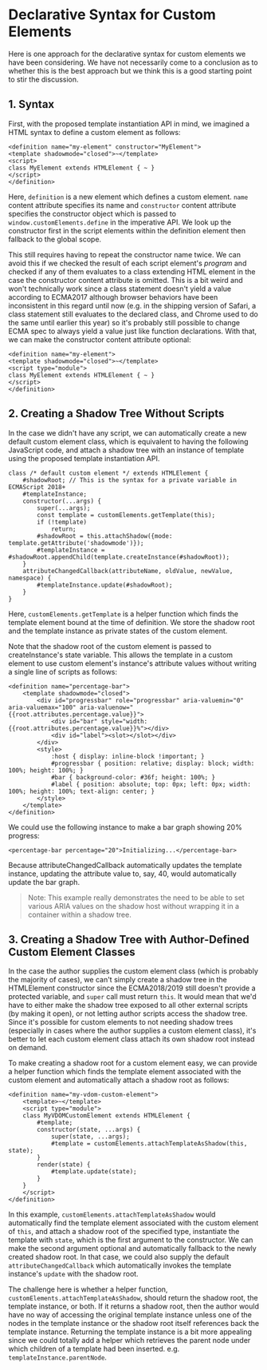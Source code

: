 # Declarative Syntax for Custom Elements

Here is one approach for the declarative syntax for custom elements we have been considering.
We have not necessarily come to a conclusion as to whether this is the best approach but we think this is a good starting point to stir the discussion.

## 1. Syntax

First, with the proposed template instantiation API in mind, we imagined a HTML syntax to define a custom element as follows:

```
<definition name="my-element" constructor="MyElement">
<template shadowmode="closed">~</template>
<script>
class MyElement extends HTMLElement { ~ }
</script>
</definition>
```

Here, `definition` is a new element which defines a custom element. `name` content attribute specifies its name and `constructor` content attribute specifies the constructor object which is passed to `window.customElements.define` in the imperative API. We look up the constructor first in the script elements within the definition element then fallback to the global scope.

This still requires having to repeat the constructor name twice. We can avoid this if we checked the result of each script element's *program* and checked if any of them evaluates to a class extending HTML element in the case the constructor content attribute is omitted. This is a bit weird and won't technically work since a class statement doesn't yield a value according to ECMA2017 although browser behaviors have been inconsistent in this regard until now (e.g. in the shipping version of Safari, a class statement still evaluates to the declared class, and Chrome used to do the same until earlier this year) so it's probably still possible to change ECMA spec to always yield a value just like function declarations. With that, we can make the constructor content attribute optional:

```
<definition name="my-element">
<template shadowmode="closed">~</template>
<script type="module">
class MyElement extends HTMLElement { ~ }
</script>
</definition>
```

## 2. Creating a Shadow Tree Without Scripts

In the case we didn't have any script, we can automatically create a new default custom element class, which is equivalent to having the following JavaScript code, and attach a shadow tree with an instance of template using the proposed template instantiation API. 

```
class /* default custom element */ extends HTMLElement {
    #shadowRoot; // This is the syntax for a private variable in ECMAScript 2018+
    #templateInstance;
    constructor(...args) {
        super(...args);
        const template = customElements.getTemplate(this);
        if (!template)
            return;
        #shadowRoot = this.attachShadow({mode: template.getAttribute('shadowmode')});
        #templateInstance = #shadowRoot.appendChild(template.createInstance(#shadowRoot));
    }
    attributeChangedCallback(attributeName, oldValue, newValue, namespace) {
        #templateInstance.update(#shadowRoot);
    }
}
```

Here, `customElements.getTemplate` is a helper function which finds the template element bound at the time of definition. We store the shadow root and the template instance as private states of the custom element.

Note that the shadow root of the custom element is passed to createInstance's state variable. This allows the template in a custom element to use custom element's instance's attribute values without writing a single line of scripts as follows:

```
<definition name="percentage-bar">
    <template shadowmode="closed">
        <div id="progressbar" role="progressbar" aria-valuemin="0" aria-valuemax="100" aria-valuenow="{{root.attributes.percentage.value}}">
            <div id="bar" style="width: {{root.attributes.percentage.value}}%"></div>
            <div id="label"><slot></slot></div>
        </div>
        <style>
            :host { display: inline-block !important; }
            #progressbar { position: relative; display: block; width: 100%; height: 100%; }
            #bar { background-color: #36f; height: 100%; }
            #label { position: absolute; top: 0px; left: 0px; width: 100%; height: 100%; text-align: center; }
        </style>
    </template>
</definition>
```

We could use the following instance to make a bar graph showing 20% progress:

```
<percentage-bar percentage="20">Initializing...</percentage-bar>
```

Because attributeChangedCallback automatically updates the template instance, updating the attribute value to, say, 40, would automatically update the bar graph.


> Note: This example really demonstrates the need to be able to set various ARIA values on the shadow host without wrapping it in a container within a shadow tree.

## 3. Creating a Shadow Tree with Author-Defined Custom Element Classes

In the case the author supplies the custom element class (which is probably the majority of cases), we can't simply create a shadow tree in the HTMLElement constructor since the ECMA2018/2019 still doesn't provide a protected variable, and `super` call must return `this`. It would mean that we'd have to either make the shadow tree exposed to all other external scripts (by making it open), or not letting author scripts access the shadow tree. Since it's possible for custom elements to not needing shadow trees (especially in cases where the author supplies a custom element class), it's better to let each custom element class attach its own shadow root instead on demand.

To make creating a shadow root for a custom element easy, we can provide a helper function which finds the template element associated with the custom element and automatically attach a shadow root as follows: 

```
<definition name="my-vdom-custom-element">
    <template>~</template>
    <script type="module">
    class MyVDOMCustomElement extends HTMLElement {
        #template;
        constructor(state, ...args) {
            super(state, ...args);
            #template = customElements.attachTemplateAsShadow(this, state);
        }
        render(state) {
            #template.update(state);
        }
    }
    </script>
</definition>
```

In this example, `customElements.attachTemplateAsShadow` would automatically find the template element associated with the custom element of `this`, and attach a shadow root of the specified type, instantiate the template with `state`, which is the first argument to the constructor. We can make the second argument optional and automatically fallback to the newly created shadow root. In that case, we could also supply the default `attributeChangedCallback` which automatically invokes the template instance's `update` with the shadow root.

The challenge here is whether a helper function, `customElements.attachTemplateAsShadow`, should return the shadow root, the template instance, or both. If it returns a shadow root, then the author would have no way of accessing the original template instance unless one of the nodes in the template instance or the shadow root itself references back the template instance. Returning the template instance is a bit more appealing since we could totally add a helper which retrieves the parent node under which children of a template had been inserted. e.g. `templateInstance.parentNode`.

